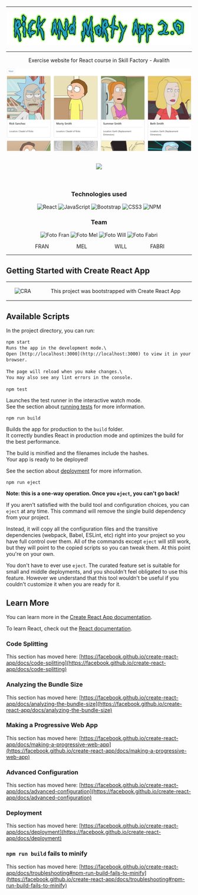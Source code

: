 
<hr>
<div align="center">
  <img src="./src/img/title_readme.png">
</div>
<hr>
<p align="center">Exercise website for React course in Skill Factory - Avalith</p>

<div align="center">
  <img width="500px" src="./src/img/print_readme.jpg">
</div>

<br>

<p align="center">
   <img src="http://img.shields.io/static/v1?label=STATUS&message=Developing&color=RED&style=for-the-badge"/>
</p>

<br>

<h3 align="center">Technologies used</h2>
<div align="center">

  ![React](https://img.shields.io/badge/react-%2320232a.svg?style=for-the-badge&logo=react&logoColor=%2361DAFB)  ![JavaScript](https://img.shields.io/badge/javascript-%23323330.svg?style=for-the-badge&logo=javascript&logoColor=%23F7DF1E)  ![Bootstrap](https://img.shields.io/badge/bootstrap-%23563D7C.svg?style=for-the-badge&logo=bootstrap&logoColor=white)  	![CSS3](https://img.shields.io/badge/css3-%231572B6.svg?style=for-the-badge&logo=css3&logoColor=white) ![NPM](https://img.shields.io/badge/NPM-%23000000.svg?style=for-the-badge&logo=npm&logoColor=white)
</div>

<h3 align="center">Team</h3>

<div align="center">
  <div align="center">
    <a src="https://github.com/fyunes">
      <img src="https://github.com/fyunes.png" width=115 alt="Foto Fran">
    </a>
    <a src="https://github.com/MelinaLencina">
      <img src="https://github.com/MelinaLencina.png" width=115 alt="Foto Mel">
    </a>
    <a src="https://github.com/hernandw">
      <img src="https://github.com/hernandw.png" width=115 alt="Foto Will">
    </a>
    <a src="https://github.com/saveasfabri">
      <img src="https://github.com/saveasfabri.png" width=115 alt="Foto Fabri" >
    </a>
    <br>
    <p>&nbspFRAN&nbsp&nbsp&nbsp&nbsp&nbsp&nbsp&nbsp&nbsp&nbsp  &nbsp&nbsp&nbsp&nbsp&nbsp&nbsp&nbsp&nbsp&nbspMEL&nbsp&nbsp&nbsp&nbsp&nbsp&nbsp&nbsp&nbsp&nbsp&nbsp  &nbsp&nbsp&nbsp&nbsp&nbsp&nbsp&nbsp&nbspWILL&nbsp&nbsp&nbsp&nbsp&nbsp&nbsp&nbsp  &nbsp&nbsp&nbsp&nbsp&nbsp&nbsp&nbsp&nbspFABRI</p>
  </div>
</div>

<hr>

## Getting Started with Create React App
<table>
  <tr>
    <td align="center" width="76">
      <img src="https://create-react-app.dev/img/logo.svg" alt="CRA">
    </td>
    <td align="center" width="400">
      <p> This project was bootstrapped with <a src="https://github.com/facebook/create-react-app">Create React App</a></p>
    </td>
  </tr>
</table>  


## Available Scripts

In the project directory, you can run:

```
npm start
Runs the app in the development mode.\
Open [http://localhost:3000](http://localhost:3000) to view it in your browser.

The page will reload when you make changes.\
You may also see any lint errors in the console.

npm test
```

Launches the test runner in the interactive watch mode.\
See the section about [running tests](https://facebook.github.io/create-react-app/docs/running-tests) for more information.

```
npm run build
```

Builds the app for production to the `build` folder.\
It correctly bundles React in production mode and optimizes the build for the best performance.

The build is minified and the filenames include the hashes.\
Your app is ready to be deployed!

See the section about [deployment](https://facebook.github.io/create-react-app/docs/deployment) for more information.

```
npm run eject
```

**Note: this is a one-way operation. Once you `eject`, you can't go back!**

If you aren't satisfied with the build tool and configuration choices, you can `eject` at any time. This command will remove the single build dependency from your project.

Instead, it will copy all the configuration files and the transitive dependencies (webpack, Babel, ESLint, etc) right into your project so you have full control over them. All of the commands except `eject` will still work, but they will point to the copied scripts so you can tweak them. At this point you're on your own.

You don't have to ever use `eject`. The curated feature set is suitable for small and middle deployments, and you shouldn't feel obligated to use this feature. However we understand that this tool wouldn't be useful if you couldn't customize it when you are ready for it.

## Learn More

You can learn more in the [Create React App documentation](https://facebook.github.io/create-react-app/docs/getting-started).

To learn React, check out the [React documentation](https://reactjs.org/).

### Code Splitting

This section has moved here: [https://facebook.github.io/create-react-app/docs/code-splitting](https://facebook.github.io/create-react-app/docs/code-splitting)

### Analyzing the Bundle Size

This section has moved here: [https://facebook.github.io/create-react-app/docs/analyzing-the-bundle-size](https://facebook.github.io/create-react-app/docs/analyzing-the-bundle-size)

### Making a Progressive Web App

This section has moved here: [https://facebook.github.io/create-react-app/docs/making-a-progressive-web-app](https://facebook.github.io/create-react-app/docs/making-a-progressive-web-app)

### Advanced Configuration

This section has moved here: [https://facebook.github.io/create-react-app/docs/advanced-configuration](https://facebook.github.io/create-react-app/docs/advanced-configuration)

### Deployment

This section has moved here: [https://facebook.github.io/create-react-app/docs/deployment](https://facebook.github.io/create-react-app/docs/deployment)


### `npm run build` fails to minify

This section has moved here: [https://facebook.github.io/create-react-app/docs/troubleshooting#npm-run-build-fails-to-minify](https://facebook.github.io/create-react-app/docs/troubleshooting#npm-run-build-fails-to-minify)
